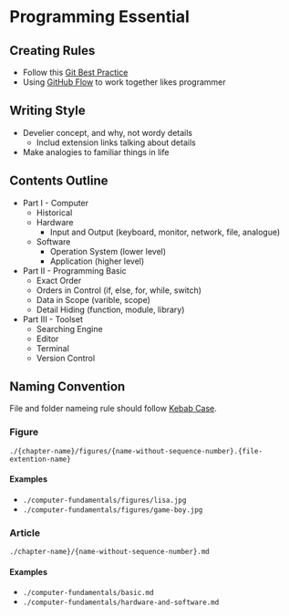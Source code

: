 # Programming Essential

## Creating Rules

- Follow this [Git Best Practice](https://about.gitlab.com/topics/version-control/version-control-best-practices/#make-incremental-small-changes)
- Using [GitHub Flow](https://docs.github.com/en/get-started/quickstart/github-flow) to work together likes programmer

## Writing Style

- Develier concept, and why, not wordy details
  - Includ extension links talking about details
- Make analogies to familiar things in life

## Contents Outline

- Part I - Computer
  - Historical
  - Hardware
    - Input and Output (keyboard, monitor, network, file, analogue)
  - Software
    - Operation System (lower level)
    - Application (higher level)
- Part II - Programming Basic
  - Exact Order
  - Orders in Control (if, else, for, while, switch)
  - Data in Scope (varible, scope)
  - Detail Hiding (function, module, library)
- Part III - Toolset
  - Searching Engine 
  - Editor
  - Terminal
  - Version Control
 
## Naming Convention

File and folder nameing rule should follow [Kebab Case](https://en.wikipedia.org/wiki/Letter_case#Kebab_case).

### Figure

`./{chapter-name}/figures/{name-without-sequence-number}.{file-extention-name}`

#### Examples
- `./computer-fundamentals/figures/lisa.jpg`
- `./computer-fundamentals/figures/game-boy.jpg`

### Article

`./chapter-name}/{name-without-sequence-number}.md`

#### Examples
- `./computer-fundamentals/basic.md`
- `./computer-fundamentals/hardware-and-software.md`

